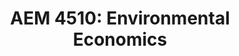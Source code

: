 ---
# Hero widget
widget: hero
headless: true
active: true
weight: 10

title: "AEM 4510: Environmental Economics"

# Hero image (optional). Enter filename of an image in the `static/img/` folder.
hero_media: tree.png

design:
  background:
    # Background gradient
    gradient_start: '#3C93DC'
    gradient_end: '#192439'

    # Text color (true=light or false=dark).
    text_color_light: true
    
cta_note:
  label: Spring 2021<br>Dyson School of Applied Economics and Management<br>Cornell University
---